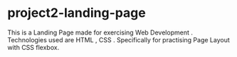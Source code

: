 # project2-landing-page
This is a Landing Page made for exercising Web Development . Technologies used are HTML , CSS . Specifically for practising Page Layout with CSS flexbox.

